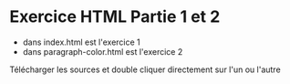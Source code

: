 # Exercice HTML Partie 1 et 2 
- dans index.html est l'exercice 1 
- dans paragraph-color.html est l'exercice 2 

Télécharger les sources et double cliquer directement sur l'un ou l'autre